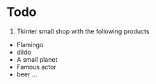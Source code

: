 # Todo

1. Tkinter small shop with the following products
- Flamingo
- dildo
- A small planet
- Famous actor
- beer
...
